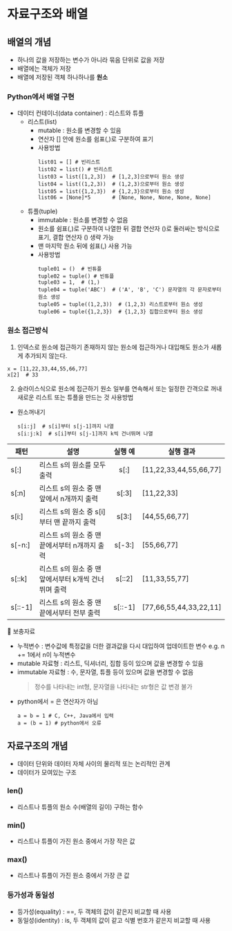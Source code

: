# 자료구조와 배열

## 배열의 개념
- 하나의 값을 저장하는 변수가 아니라 묶음 단위로 값을 저장
- 배열에는 객체가 저장
- 배열에 저장된 객체 하나하나를 **원소**

### Python에서 배열 구현
* 데이터 컨테이너(data container) : 리스트와 튜플
  * 리스트(list)
    * mutable : 원소를 변경할 수 있음
    * 연산자 [] 안에 원소를 쉼표(,)로 구분하여 표기
    * 사용방법
      ```
      list01 = [] # 빈리스트
      list02 = list() # 빈리스트
      list03 = list([1,2,3])  # [1,2,3]으로부터 원소 생성
      list04 = list((1,2,3))  # (1,2,3)으로부터 원소 생성
      list05 = list({1,2,3})  # {1,2,3}으로부터 원소 생성
      list06 = [None]*5       # [None, None, None, None, None]
      ```
  * 튜플(tuple)
    * immutable : 원소를 변경할 수 없음
    * 원소를 쉼표(,)로 구분하여 나열한 뒤 결합 연산자 ()로 둘러싸는 방식으로 표기, 결합 연산자 () 생략 가능
    * 맨 마지막 원소 뒤에 쉼표(,) 사용 가능
    * 사용방법
      ```
      tuple01 = ()  # 빈튜플
      tuple02 = tuple() # 빈튜플
      tuple03 = 1,  # (1,)
      tuple04 = tuple('ABC')  # ('A', 'B', 'C') 문자열의 각 문자로부터 원소 생성
      tuple05 = tuple((1,2,3))  # (1,2,3) 리스트로부터 원소 생성
      tuple06 = tuple({1,2,3})  # {1,2,3} 집합으로부터 원소 생성
      ```
      
### 원소 접근방식
1. 인덱스로 원소에 접근하기
존재하지 않는 원소에 접근하거나 대입해도 원소가 새롭게 추가되지 않는다.
```
x = [11,22,33,44,55,66,77]
x[2]  # 33
```
2. 슬라이스식으로 원소에 접근하기
원소 일부를 연속해서 또는 일정한 간격으로 꺼내 새로운 리스트 또는 튜플을 만드는 것
사용방법
* 원소꺼내기
  ```
  s[i:j]  # s[i]부터 s[j-1]까지 나열
  s[i:j:k]  # s[i]부터 s[j-1]까지 k씩 건너뛰며 나열
  ```

| 패턴 | 설명 |실행 예|실행 결과|
| ---- |---|:---:|---|
|s[:]|리스트 s의 원소를 모두 출력|s[:]|[11,22,33,44,55,66,77]|
|s[:n]|리스트 s의 원소 중 맨 앞에서 n개까지 출력|s[:3]|[11,22,33]|
|s[i:]|리스트 s의 원소 중 s[i]부터 맨 끝까지 출력|s[3:]|[44,55,66,77]|
|s[-n:]|리스트 s의 원소 중 맨 끝에서부터 n개까지 출력|s[-3:]|[55,66,77]|
|s[::k]|리스트 s의 원소 중 맨 앞에서부터 k개씩 건너뛰며 출력|s[::2]|[11,33,55,77]|
|s[::-1]|리스트 s의 원소 중 맨 끝에서부터 전부 출력|s[::-1]|[77,66,55,44,33,22,11]|

📗 보충자료
* 누적변수 : 변수값에 특정값을 더한 결과값을 다시 대입하여 업데이트한 변수 e.g. n += 1에서 n이 누적변수
* mutable 자료형 : 리스트, 딕셔너리, 집합 등이 있으며 값을 변경할 수 있음
* immutable 자료형 : 수, 문자열, 튜플 등이 있으며 값을 변경할 수 없음
  > 정수를 나타내는 int형, 문자열을 나타내는 str형은 값 변경 불가
* python에서 = 은 연산자가 아님
  ```
  a = b = 1 # C, C++, Java에서 입력
  a = (b = 1) # python에서 오류
  ```

## 자료구조의 개념
- 데이터 단위와 데이터 자체 사이의 물리적 또는 논리적인 관계
- 데이터가 모여있는 구조

### len()
- 리스트나 튜플의 원소 수(배열의 길이) 구하는 함수

### min()
- 리스트나 튜플이 가진 원소 중에서 가장 작은 값

### max()
- 리스트나 튜플이 가진 원소 중에서 가장 큰 값

### 등가성과 동일성
- 등가성(equality) : ==, 두 객체의 값이 같은지 비교할 때 사용
- 동일성(identity) : is, 두 객체의 값이 같고 식별 번호가 같은지 비교할 때 사용
